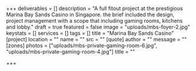 +++
deliverables = []
description = "A full fitout project at the prestigious Marina Bay Sands Casino in Singapore. the brief included the design, project management with a scope that including gaming rooms, kitchens and lobby."
draft = true
featured = false
image = "uploads/mbs-foyer-2.jpg"
keystats = []
services = []
tags = []
title = "Marina Bay Sands Casino"
[project]
location = ""
name = ""
src = ""
[quote]
author = ""
message = ""
[zones]
photos = ["uploads/mbs-private-gaming-room-6.jpg", "uploads/mbs-private-gaming-room-4.jpg"]
title = ""

+++

